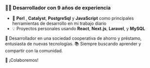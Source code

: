 ### 🧑‍💻 Desarrollador con 9 años de experiencia
- 🐫 **Perl** , **Catalyst**, **PostgreSql** y **JavaScript** como principales herramientas de desarrollo en mi trabajo diario
- 💡 Proyectos personales usando **React**, **Next.js**, **Laravel**, y **MySQL**

💼 Desarrollador en una sociedad cooperativa de ahorro y préstamo, entusiasta de nuevas tecnologías.
📚 Siempre buscando aprender y compartir con la comunidad.

🤝 ¡Colaboremos!
<!---
cesarcarmona/cesarcarmona is a ✨ special ✨ repository because its `README.md` (this file) appears on your GitHub profile.
You can click the Preview link to take a look at your changes.
--->
